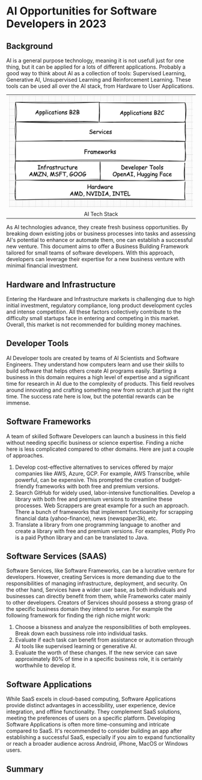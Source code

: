 # AI Opportunities for Software Developers in 2023

## Background
AI is a general purpose technology, meaning it is not usefull just for one thing, but it can be applied for a lots of different applications. Probably a good way to think about AI as a collection of tools: Supervised Learning, Generative AI, Unsupervised Learning and Reinforcement Learning. These tools can be used all over the AI stack, from Hardware to User Applications.

<table width="256px">
  <tr>
    <td><img src="/posts/opportunities-in-ai-2023/landscape.png"/></td>
  </tr>
  <tr>
    <td align="center">AI Tech Stack</td>
  </tr>
</table> 

As AI technologies advance, they create fresh business opportunities. By breaking down existing jobs or business processes into tasks and assessing AI's potential to enhance or automate them, one can establish a successful new venture. This document aims to offer a Business Building Framework tailored for small teams of software developers. With this approach, developers can leverage their expertise for a new business venture with minimal financial investment.


## Hardware and Infrastructure  
Entering the Hardware and Infrastructure markets is challenging due to high initial investment, regulatory compliance, long product development cycles and intense competition. All these factors collectively contribute to the difficulty small startups face in entering and competing in this market. Overall, this market is not recommended for building money machines.


## Developer Tools
AI Developer tools are created by teams of AI Scientists and Software Engineers. They understand how computers learn and use their skills to build software that helps others create AI programs easily. Starting a business in this domain requires a high level of expertise and a significant time for research in AI due to the complexity of products. This field revolves around innovating and crafting something new from scratch at just the right time. The success rate here is low, but the potential rewards can be immense.


## Software Frameworks
A team of skilled Software Developers can launch a business in this field without needing specific business or science expertise. Finding a niche here is less complicated compared to other domains. Here are just a couple of approaches. 
1. Develop cost-effective alternatives to services offered by major companies like AWS, Azure, GCP. For example, AWS Transcribe, while powerful, can be expensive. This prompted the creation of budget-friendly frameworks with both free and premium versions.
2. Search GitHub for widely used, labor-intensive functionalities. Develop a library with both free and premium versions to streamline these processes. Web Scrappers are great example for a such an approach. There a bunch of frameworks that implement functioanity for scrapping financial data (yahoo-finance), news (newspaper3k), etc. 
3. Translate a library from one programming language to another and create a library with free and premium versions. For examples, Plotly Pro is a paid Python library and can be translated to Java.


## Software Services (SAAS)
Software Services, like Software Frameworks, can be a lucrative venture for developers. However, creating Services is more demanding due to the responsibilities of managing infrastructure, deployment, and security. On the other hand, Services have a wider user base, as both individuals and businesses can directly benefit from them, while Frameworks cater mainly to other developers. Creators of Services should possess a strong grasp of the specific business domain they intend to serve. For example the following framework for finding the righ niche might work:
1. Choose a bissness and analyze the responsibilities of both employees. Break down each bussiness role into individual tasks.
2. Evaluate if each task can benefit from assistance or automation through AI tools like supervised learning or generative AI.
3. Evaluate the worth of these changes. If the new service can save approximately 80% of time in a specific business role, it is certainly worthwhile to develop it.


## Software Applications
While SaaS excels in cloud-based computing, Software Applications provide distinct advantages in accessibility, user experience, device integration, and offline functionality. They complement SaaS solutions, meeting the preferences of users on a specific platform. Developing Software Applications is often more time-consuming and intricate compared to SaaS. It's recommended to consider building an app after establishing a successful SaaS, especially if you aim to expand functionality or reach a broader audience across Android, iPhone, MacOS or Windows users.


## Summary















